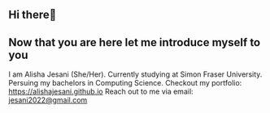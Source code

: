 ## Hi there👋 

## Now that you are here let me introduce myself to you

I am Alisha Jesani (She/Her).
Currently studying at Simon Fraser University.
Persuing my bachelors in Computing Science.
Checkout my portfolio: https://alishajesani.github.io
Reach out to me via email: jesani2022@gmail.com
